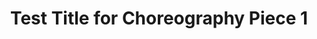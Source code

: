 ---
title: "Test Title for Choreography Piece 1"
thumbnail: "https://images.unsplash.com/photo-1536063211352-0b94219f6212?ixlib=rb-4.0.3&ixid=M3wxMjA3fDB8MHxwaG90by1wYWdlfHx8fGVufDB8fHx8fA%3D%3D&auto=format&fit=crop&w=1470&q=80"
full_image: "https://images.unsplash.com/photo-1536063211352-0b94219f6212?ixlib=rb-4.0.3&ixid=M3wxMjA3fDB8MHxwaG90by1wYWdlfHx8fGVufDB8fHx8fA%3D%3D&auto=format&fit=crop&w=1470&q=80"
video: "https://www.youtube.com/embed/dQw4w9WgXcQ"
description: "Description of choreography piece 1"
order: 1
---